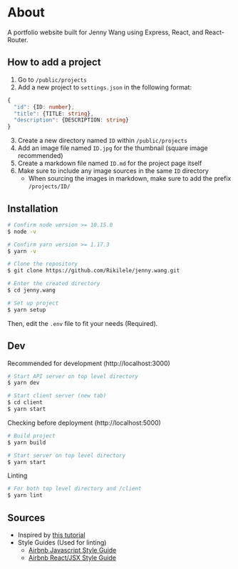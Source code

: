 # About
A portfolio website built for Jenny Wang using Express, React, and React-Router.

## How to add a project

1. Go to `/public/projects`
2. Add a new project to `settings.json` in the following format:
```ts
{
  "id": {ID: number},
  "title": {TITLE: string},
  "description": {DESCRIPTION: string}
}
```
3. Create a new directory named `ID` within `/public/projects`
4. Add an image file named `ID.jpg` for the thumbnail (square image recommended)
5. Create a markdown file named `ID.md` for the project page itself
6. Make sure to include any image sources in the same `ID` directory
    - When sourcing the images in markdown, make sure to add the prefix `/projects/ID/`

## Installation

```sh
# Confirm node version >= 10.15.0
$ node -v

# Confirm yarn version >= 1.17.3
$ yarn -v

# Clone the repository
$ git clone https://github.com/Rikilele/jenny.wang.git

# Enter the created directory
$ cd jenny.wang

# Set up project
$ yarn setup
```

Then, edit the `.env` file to fit your needs (Required).

## Dev

Recommended for development (http://localhost:3000)

```sh
# Start API server on top level directory
$ yarn dev

# Start client server (new tab)
$ cd client
$ yarn start
```

Checking before deployment (http://localhost:5000)

```sh
# Build project
$ yarn build

# Start server on top level directory
$ yarn start
```

Linting

```sh
# For both top level directory and /client
$ yarn lint
```

## Sources
- Inspired by [this tutorial](https://dev.to/nburgess/creating-a-react-app-with-react-router-and-an-express-backend-33l3)
- Style Guides (Used for linting)
  * [Airbnb Javascript Style Guide](https://github.com/airbnb/javascript)
  * [Airbnb React/JSX Style Guide](https://github.com/airbnb/javascript/tree/master/react)
